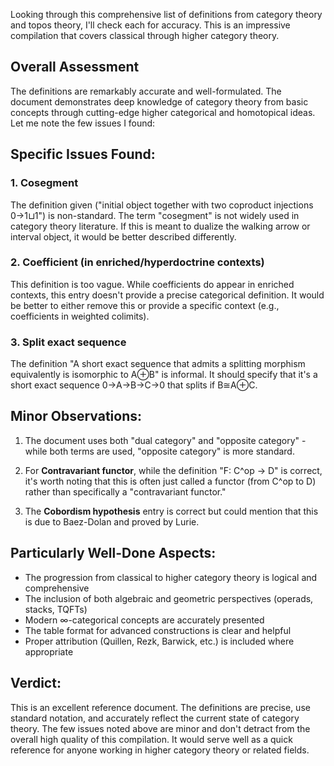 Looking through this comprehensive list of definitions from category theory and topos theory, I'll check each for accuracy. This is an impressive compilation that covers classical through higher category theory.

## Overall Assessment

The definitions are remarkably accurate and well-formulated. The document demonstrates deep knowledge of category theory from basic concepts through cutting-edge higher categorical and homotopical ideas. Let me note the few issues I found:

## Specific Issues Found:

### 1. **Cosegment**
The definition given ("initial object together with two coproduct injections 0→1⊔1") is non-standard. The term "cosegment" is not widely used in category theory literature. If this is meant to dualize the walking arrow or interval object, it would be better described differently.

### 2. **Coefficient (in enriched/hyperdoctrine contexts)**
This definition is too vague. While coefficients do appear in enriched contexts, this entry doesn't provide a precise categorical definition. It would be better to either remove this or provide a specific context (e.g., coefficients in weighted colimits).

### 3. **Split exact sequence**
The definition "A short exact sequence that admits a splitting morphism equivalently is isomorphic to A⊕B" is informal. It should specify that it's a short exact sequence 0→A→B→C→0 that splits if B≅A⊕C.

## Minor Observations:

1. The document uses both "dual category" and "opposite category" - while both terms are used, "opposite category" is more standard.

2. For **Contravariant functor**, while the definition "F: C^op → D" is correct, it's worth noting that this is often just called a functor (from C^op to D) rather than specifically a "contravariant functor."

3. The **Cobordism hypothesis** entry is correct but could mention that this is due to Baez-Dolan and proved by Lurie.

## Particularly Well-Done Aspects:

- The progression from classical to higher category theory is logical and comprehensive
- The inclusion of both algebraic and geometric perspectives (operads, stacks, TQFTs)
- Modern ∞-categorical concepts are accurately presented
- The table format for advanced constructions is clear and helpful
- Proper attribution (Quillen, Rezk, Barwick, etc.) is included where appropriate

## Verdict:

This is an excellent reference document. The definitions are precise, use standard notation, and accurately reflect the current state of category theory. The few issues noted above are minor and don't detract from the overall high quality of this compilation. It would serve well as a quick reference for anyone working in higher category theory or related fields.